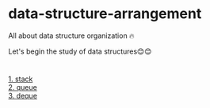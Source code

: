 # data-structure-arrangement
All about data structure organization 🔥

Let's begin the study of data structures😊😊

#
[1. stack](./stack)<br>
[2. queue](./queue)<br>
[3. deque](./deque)<br>